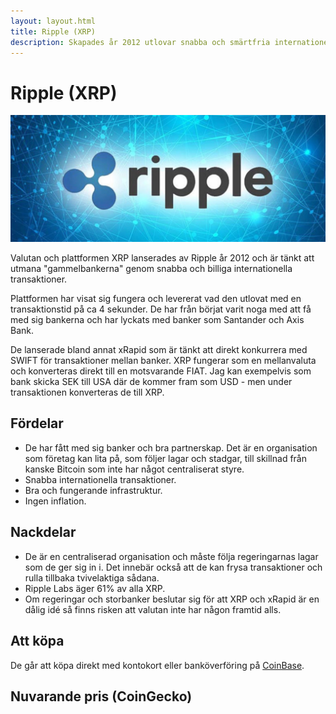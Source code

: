 ```yaml
---
layout: layout.html
title: Ripple (XRP)
description: Skapades år 2012 utlovar snabba och smärtfria internationella transaktioner.
---
```


# Ripple (XRP)

![Ripple](../img/xrp.jpg 'Ripple')

Valutan och plattformen XRP lanserades av Ripple år 2012 och är tänkt att utmana "gammelbankerna" genom snabba och billiga internationella transaktioner.

Plattformen har visat sig fungera och levererat vad den utlovat med en transaktionstid på ca 4 sekunder. De har från börjat varit noga med att få med sig bankerna och har lyckats med banker som Santander och Axis Bank.

De lanserade bland annat xRapid som är tänkt att direkt konkurrera med SWIFT för transaktioner mellan banker. XRP fungerar som en mellanvaluta och konverteras direkt till en motsvarande FIAT. Jag kan exempelvis som bank skicka SEK till USA där de kommer fram som USD - men under transaktionen konverteras de till XRP.

## Fördelar

-   De har fått med sig banker och bra partnerskap. Det är en organisation som företag kan lita på, som följer lagar och stadgar, till skillnad från kanske Bitcoin som inte har något centraliserat styre.
-   Snabba internationella transaktioner.
-   Bra och fungerande infrastruktur.
-   Ingen inflation.

## Nackdelar

-   De är en centraliserad organisation och måste följa regeringarnas lagar som de ger sig in i. Det innebär också att de kan frysa transaktioner och rulla tillbaka tvivelaktiga sådana.
-   Ripple Labs äger 61% av alla XRP.
-   Om regeringar och storbanker beslutar sig för att XRP och xRapid är en dålig idé så finns risken att valutan inte har någon framtid alls.

## Att köpa

De går att köpa direkt med kontokort eller banköverföring på [CoinBase](https://www.coinbase.com/).

## Nuvarande pris (CoinGecko)

<coingecko-coin-ticker-widget currency="sek" coin-id="ripple" locale="en"></coingecko-coin-ticker-widget>
